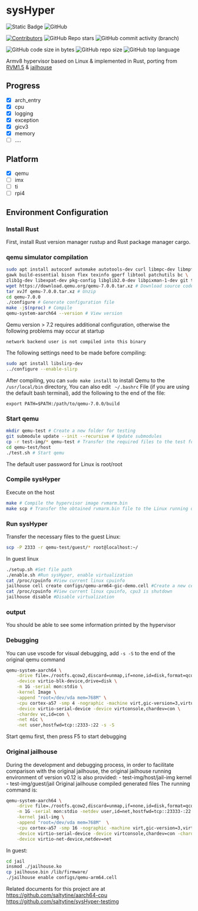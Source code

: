 # sysHyper
![Static Badge](https://img.shields.io/badge/sysHyper-orange)
![GitHub](https://img.shields.io/github/license/syswonder/sysHyper?color=red)

[![Contributors](https://img.shields.io/github/contributors/syswonder/sysHyper?color=blue)](https://github.com/syswonder/sysHyper)
![GitHub Repo stars](https://img.shields.io/github/stars/syswonder/sysHyper?color=yellow)
![GitHub commit activity (branch)](https://img.shields.io/github/commit-activity/w/syswonder/sysHyper?color=black)

![GitHub code size in bytes](https://img.shields.io/github/languages/code-size/syswonder/sysHyper?color=green)
![GitHub repo size](https://img.shields.io/github/repo-size/syswonder/sysHyper?color=white)
![GitHub top language](https://img.shields.io/github/languages/top/syswonder/sysHyper?color=orange)




Armv8 hypervisor based on Linux & implemented in Rust, porting from [RVM1.5](https://github.com/rcore-os/RVM1.5) & [jailhouse](https://github.com/siemens/jailhouse)

## Progress
- [x] arch_entry
- [x] cpu
- [x] logging
- [x] exception
- [x] gicv3
- [x] memory
- [ ] ....
## Platform
- [x] qemu
- [ ] imx
- [ ] ti
- [ ] rpi4
## Environment Configuration
### Install Rust
First, install Rust version manager rustup and Rust package manager cargo.
### qemu simulator compilation
```sh
sudo apt install autoconf automake autotools-dev curl libmpc-dev libmpfr-dev libgmp-dev \
gawk build-essential bison flex texinfo gperf libtool patchutils bc \
zlib1g-dev libexpat-dev pkg-config libglib2.0-dev libpixman-1-dev git tmux python3 ninja-build # Install the required dependencies for compilation
wget https://download.qemu.org/qemu-7.0.0.tar.xz # Download source code
tar xvJf qemu-7.0.0.tar.xz # Unzip
cd qemu-7.0.0
./configure # Generate configuration file
make -j$(nproc) # Compile
qemu-system-aarch64 --version # View version
```
Qemu version > 7.2 requires additional configuration, otherwise the following problems may occur at startup
```
network backend user is not compiled into this binary
```
The following settings need to be made before compiling:
```sh
sudo apt install libslirp-dev
../configure --enable-slirp
```
After compiling, you can `sudo make install` to install Qemu to the `/usr/local/bin` directory,
You can also edit ` ~/.bashrc` File (if you are using the default bash terminal), add the following to the end of the file:
```
export PATH=$PATH:/path/to/qemu-7.0.0/build
```

### Start qemu
```sh
mkdir qemu-test # Create a new folder for testing
git submodule update --init --recursive # Update submodules
cp -r test-img/* qemu-test # Transfer the required files to the test folder
cd qemu-test/host
./test.sh # Start qemu
```
The default user password for Linux is root/root
### Compile sysHyper
Execute on the host
```sh
make # Compile the hypervisor image rvmarm.bin
make scp # Transfer the obtained rvmarm.bin file to the Linux running on qemu
```
### Run sysHyper
Transfer the necessary files to the guest Linux:
```sh
scp -P 2333 -r qemu-test/guest/* root@localhost:~/
```
In guest linux
```sh
./setup.sh #Set file path
./enable.sh #Run sysHyper, enable virtualization
cat /proc/cpuinfo #View current linux cpuinfo
jailhouse cell create configs/qemu-arm64-gic-demo.cell #Create a new cell, move cpu 3 out of the root cell
cat /proc/cpuinfo #View current linux cpuinfo, cpu3 is shutdown
jailhouse disable #Disable virtualization
```
### output
You should be able to see some information printed by the hypervisor

### Debugging
You can use vscode for visual debugging, add `-s -S` to the end of the original qemu command
```sh
qemu-system-aarch64 \
    -drive file=./rootfs.qcow2,discard=unmap,if=none,id=disk,format=qcow2 \
    -device virtio-blk-device,drive=disk \
    -m 1G -serial mon:stdio \
    -kernel Image \
    -append "root=/dev/vda mem=768M" \
    -cpu cortex-a57 -smp 4 -nographic -machine virt,gic-version=3,virtualization=on \
    -device virtio-serial-device -device virtconsole,chardev=con \
    -chardev vc,id=con \
    -net nic \
    -net user,hostfwd=tcp::2333-:22 -s -S
```
Start qemu first, then press F5 to start debugging

### Original jailhouse
During the development and debugging process, in order to facilitate comparison with the original jailhouse, the original jailhouse running environment of version v0.12 is also provided:
    - test-img/host/jail-img kernel
    - test-img/guest/jail Original jailhouse compiled generated files
The running command is:
```sh
qemu-system-aarch64 \
    -drive file=./rootfs.qcow2,discard=unmap,if=none,id=disk,format=qcow2 \
    -m 1G -serial mon:stdio -netdev user,id=net,hostfwd=tcp::23333-:22 \
    -kernel jail-img \
    -append "root=/dev/vda mem=768M"  \
    -cpu cortex-a57 -smp 16 -nographic -machine virt,gic-version=3,virtualization=on \
    -device virtio-serial-device -device virtconsole,chardev=con -chardev vc,id=con -device virtio-blk-device,drive=disk \
    -device virtio-net-device,netdev=net
```
In guest:
```sh
cd jail
insmod ./jailhouse.ko
cp jailhouse.bin /lib/firmware/
./jailhouse enable configs/qemu-arm64.cell
```

Related documents for this project are at
https://github.com/saltytine/aarch64-cpu
https://github.com/saltytine/sysHyper-testimg
